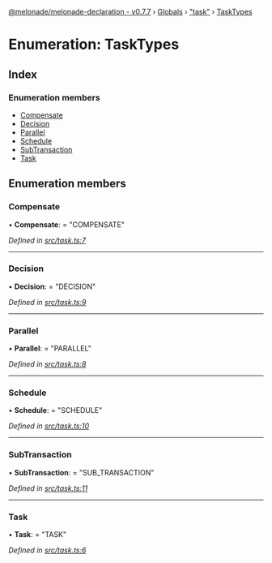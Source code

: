 [@melonade/melonade-declaration - v0.7.7](../README.md) › [Globals](../globals.md) › ["task"](../modules/_task_.md) › [TaskTypes](_task_.tasktypes.md)

# Enumeration: TaskTypes

## Index

### Enumeration members

* [Compensate](_task_.tasktypes.md#compensate)
* [Decision](_task_.tasktypes.md#decision)
* [Parallel](_task_.tasktypes.md#parallel)
* [Schedule](_task_.tasktypes.md#schedule)
* [SubTransaction](_task_.tasktypes.md#subtransaction)
* [Task](_task_.tasktypes.md#task)

## Enumeration members

###  Compensate

• **Compensate**: = "COMPENSATE"

*Defined in [src/task.ts:7](https://github.com/devit-tel/melonade-declaration/blob/3679b49/src/task.ts#L7)*

___

###  Decision

• **Decision**: = "DECISION"

*Defined in [src/task.ts:9](https://github.com/devit-tel/melonade-declaration/blob/3679b49/src/task.ts#L9)*

___

###  Parallel

• **Parallel**: = "PARALLEL"

*Defined in [src/task.ts:8](https://github.com/devit-tel/melonade-declaration/blob/3679b49/src/task.ts#L8)*

___

###  Schedule

• **Schedule**: = "SCHEDULE"

*Defined in [src/task.ts:10](https://github.com/devit-tel/melonade-declaration/blob/3679b49/src/task.ts#L10)*

___

###  SubTransaction

• **SubTransaction**: = "SUB_TRANSACTION"

*Defined in [src/task.ts:11](https://github.com/devit-tel/melonade-declaration/blob/3679b49/src/task.ts#L11)*

___

###  Task

• **Task**: = "TASK"

*Defined in [src/task.ts:6](https://github.com/devit-tel/melonade-declaration/blob/3679b49/src/task.ts#L6)*
